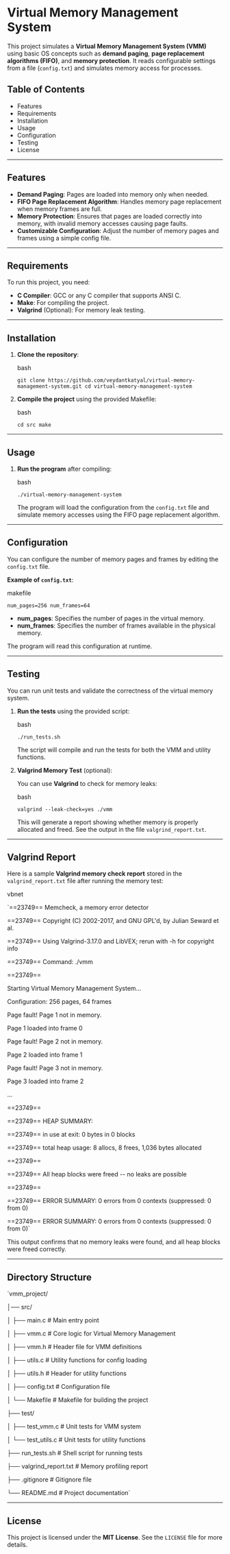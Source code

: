 **Virtual Memory Management System**
====================================

This project simulates a **Virtual Memory Management System (VMM)** using basic OS concepts such as **demand paging**, **page replacement algorithms (FIFO)**, and **memory protection**. It reads configurable settings from a file (`config.txt`) and simulates memory access for processes.

**Table of Contents**
---------------------

-   Features
-   Requirements
-   Installation
-   Usage
-   Configuration
-   Testing
-   License

* * * * *

**Features**
------------

-   **Demand Paging**: Pages are loaded into memory only when needed.
-   **FIFO Page Replacement Algorithm**: Handles memory page replacement when memory frames are full.
-   **Memory Protection**: Ensures that pages are loaded correctly into memory, with invalid memory accesses causing page faults.
-   **Customizable Configuration**: Adjust the number of memory pages and frames using a simple config file.

* * * * *

**Requirements**
----------------

To run this project, you need:

-   **C Compiler**: GCC or any C compiler that supports ANSI C.
-   **Make**: For compiling the project.
-   **Valgrind** (Optional): For memory leak testing.

* * * * *

**Installation**
----------------

1.  **Clone the repository**:

    bash

    `git clone https://github.com/veydantkatyal/virtual-memory-management-system.git
     cd virtual-memory-management-system`

3.  **Compile the project** using the provided Makefile:

    bash

    `cd src
    make`

* * * * *

**Usage**
---------

1.  **Run the program** after compiling:

    bash

    `./virtual-memory-management-system`

    The program will load the configuration from the `config.txt` file and simulate memory accesses using the FIFO page replacement algorithm.

* * * * *

**Configuration**
-----------------

You can configure the number of memory pages and frames by editing the `config.txt` file.

**Example of `config.txt`**:

makefile


`num_pages=256
num_frames=64`

-   **num_pages**: Specifies the number of pages in the virtual memory.
-   **num_frames**: Specifies the number of frames available in the physical memory.

The program will read this configuration at runtime.

* * * * *

**Testing**
-----------

You can run unit tests and validate the correctness of the virtual memory system.

1.  **Run the tests** using the provided script:

    bash

    `./run_tests.sh`

    The script will compile and run the tests for both the VMM and utility functions.

2.  **Valgrind Memory Test** (optional):

    You can use **Valgrind** to check for memory leaks:

    bash

    `valgrind --leak-check=yes ./vmm`

    This will generate a report showing whether memory is properly allocated and freed. See the output in the file `valgrind_report.txt`.

* * * * *

**Valgrind Report**
-------------------

Here is a sample **Valgrind memory check report** stored in the `valgrind_report.txt` file after running the memory test:

vbnet

`==23749== Memcheck, a memory error detector

==23749== Copyright (C) 2002-2017, and GNU GPL'd, by Julian Seward et al.

==23749== Using Valgrind-3.17.0 and LibVEX; rerun with -h for copyright info

==23749== Command: ./vmm

==23749==

Starting Virtual Memory Management System...

Configuration: 256 pages, 64 frames

Page fault! Page 1 not in memory.

Page 1 loaded into frame 0

Page fault! Page 2 not in memory.

Page 2 loaded into frame 1

Page fault! Page 3 not in memory.

Page 3 loaded into frame 2

...

==23749==

==23749== HEAP SUMMARY:

==23749==     in use at exit: 0 bytes in 0 blocks

==23749==   total heap usage: 8 allocs, 8 frees, 1,036 bytes allocated

==23749==

==23749== All heap blocks were freed -- no leaks are possible

==23749==

==23749== ERROR SUMMARY: 0 errors from 0 contexts (suppressed: 0 from 0)

==23749== ERROR SUMMARY: 0 errors from 0 contexts (suppressed: 0 from 0)`


This output confirms that no memory leaks were found, and all heap blocks were freed correctly.

* * * * *

**Directory Structure**
-----------------------

`vmm_project/

│── src/

│   ├── main.c                  # Main entry point

│   ├── vmm.c                   # Core logic for Virtual Memory Management

│   ├── vmm.h                   # Header file for VMM definitions

│   ├── utils.c                 # Utility functions for config loading

│   ├── utils.h                 # Header for utility functions

│   ├── config.txt              # Configuration file

│   └── Makefile                # Makefile for building the project

├── test/

│   ├── test_vmm.c              # Unit tests for VMM system

│   └── test_utils.c            # Unit tests for utility functions

├── run_tests.sh                # Shell script for running tests


├── valgrind_report.txt         # Memory profiling report

├── .gitignore                  # Gitignore file

└── README.md                   # Project documentation`

* * * * *

**License**
-----------

This project is licensed under the **MIT License**. See the `LICENSE` file for more details.
